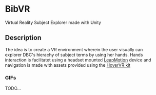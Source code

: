 # BibVR
Virtual Reality Subject Explorer made with Unity

## Description
The idea is to create a VR environment wherein the user visually can explorer DBC's hierachy of subject terms by using her hands.
Hands interaction is facilitatet using a headset mounted [LeapMotion](https://www.leapmotion.com/) device and navigation is made with assets provided using the [HoverVR kit](https://github.com/aestheticinteractive/Hover-VR-Interface-Kit)

### GIFs
TODO...
